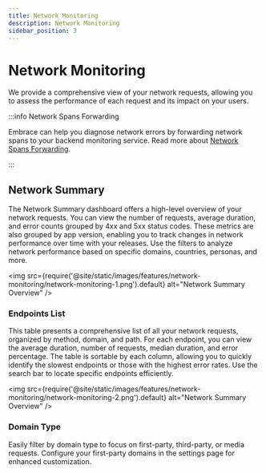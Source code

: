 ```yaml
---
title: Network Monitoring
description: Network Monitoring
sidebar_position: 3
---
```


# Network Monitoring

We provide a comprehensive view of your network requests, allowing you to assess the performance of each request and its impact on your users.

:::info Network Spans Forwarding

Embrace can help you diagnose network errors by forwarding network spans to your backend monitoring service. Read more about [Network Spans Forwarding](/docs/product/network-spans-forwarding).

:::

## Network Summary

The Network Summary dashboard offers a high-level overview of your network requests. You can view the number of requests, average duration, and error counts grouped by 4xx and 5xx status codes. These metrics are also grouped by app version, enabling you to track changes in network performance over time with your releases. Use the filters to analyze network performance based on specific domains, countries, personas, and more.

<img src={require('@site/static/images/features/network-monitoring/network-monitoring-1.png').default} alt="Network Summary Overview" />

### Endpoints List

This table presents a comprehensive list of all your network requests, organized by method, domain, and path. For each endpoint, you can view the average duration, number of requests, median duration, and error percentage. The table is sortable by each column, allowing you to quickly identify the slowest endpoints or those with the highest error rates. Use the search bar to locate specific endpoints efficiently.

<img src={require('@site/static/images/features/network-monitoring/network-monitoring-2.png').default} alt="Network Summary Overview" />

### Domain Type

Easily filter by domain type to focus on first-party, third-party, or media requests. Configure your first-party domains in the settings page for enhanced customization.
